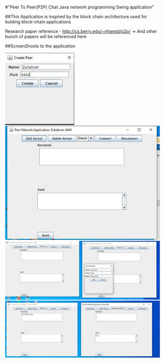 #"Peer To Peer(P2P) Chat Java network programming Swing application" 

##This Application is inspired by the block chain architecture used for bulding block-chain applications

Research paper reference - http://cs.berry.edu/~nhamid/p2p/  -> And other bunch of papers will be referenced here

##ScreenShoots to the application

![](img/1.JPG "Peer To Peer")
![](img/1.1.JPG "Peer To Peer")
![](img/2.JPG "Peer To Peer")
![](img/3.JPG "Peer To Peer")

